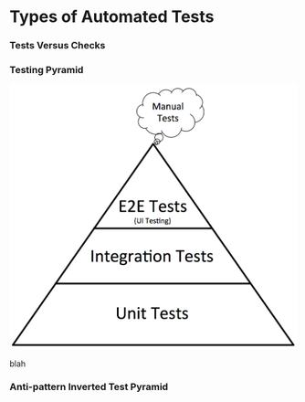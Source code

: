 # Types of Automated Tests

### Tests Versus Checks

### Testing Pyramid


![Testing Pyramid](media/testing-pyramid.jpg)

blah

### Anti-pattern Inverted Test Pyramid
